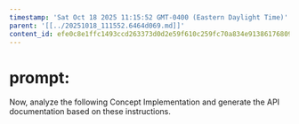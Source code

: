 ```yaml
---
timestamp: 'Sat Oct 18 2025 11:15:52 GMT-0400 (Eastern Daylight Time)'
parent: '[[../20251018_111552.6464d069.md]]'
content_id: efe0c8e1ffc1493ccd263373d0d2e59f610c259fc70a834e9138617680946d63
---
```


# prompt:

Now, analyze the following Concept Implementation and generate the API documentation based on these instructions.
